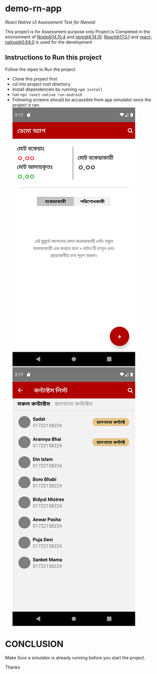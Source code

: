 # demo-rn-app
*React Native UI Assessment Test for Nanoid*

This project is for Assessment purpose only
Project is Completed in the environment of Node@14.15.4 and npm@6.14.10.
React@17.0.1 and react-native@0.64.0 is used for the development

## Instructions to Run this project
Follow the stpes to Run the project.
* Clone this project first
* cd into project root directory
* Install dependencies by running ```npm install```
* run ```npx react-native run-android```
* Following screens should be accassible from app simulator once the project is ran.
![alt homeScreen](https://github.com/hmahmud01/demo-rn-app/blob/master/screenshots/screen1.png) ![alt contactScreen](https://github.com/hmahmud01/demo-rn-app/blob/master/screenshots/screen2.png)


# CONCLUSION
Make Sure a simulator is already running before you start the project.

Thanks
